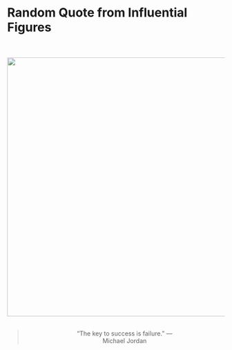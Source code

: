 # Random Quote from Influential Figures

<div align="center">
  <br>
  <br>
  <a href="https://en.wikipedia.org/wiki/Michael_Jordan" title="Michael Jordan - Wikipedia"><img src="https://upload.wikimedia.org/wikipedia/commons/a/ae/Michael_Jordan_in_2014.jpg" width="600px"></a>
  <br>
  <br>
  <blockquote>&ldquo;The key to success is failure.&rdquo; &mdash; <footer>Michael Jordan</footer></blockquote>
</div>
  